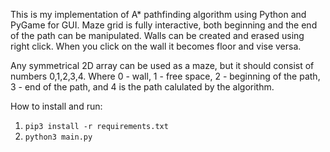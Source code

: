 This is my implementation of A* pathfinding algorithm using Python and PyGame for GUI.
Maze grid is fully interactive, both beginning and the end of the path can be manipulated.
Walls can be created and erased using right click. When you click on the wall it becomes floor
and vise versa.

Any symmetrical 2D array can be used as a maze, but it should consist of numbers 0,1,2,3,4.
Where 0 - wall, 1 - free space, 2 - beginning of the path, 3 - end of the path, and 4 is the
path calulated by the algorithm.

How to install and run:

1. `pip3 install -r requirements.txt`
2. `python3 main.py`

